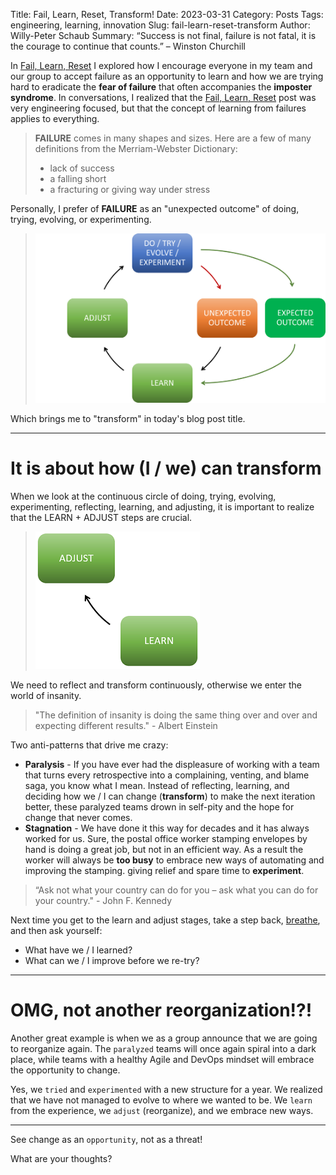 Title: Fail, Learn, Reset, Transform!
Date: 2023-03-31
Category: Posts 
Tags: engineering, learning, innovation
Slug: fail-learn-reset-transform
Author: Willy-Peter Schaub
Summary: “Success is not final, failure is not fatal, it is the courage to continue that counts.” – Winston Churchill

In [Fail, Learn, Reset](/fail-learn-reset.html) I explored how I encourage everyone in my team and our group to accept failure as an opportunity to learn and how we are trying hard to eradicate the **fear of failure** that often accompanies the **imposter syndrome**. In conversations, I realized that the [Fail, Learn, Reset](/fail-learn-reset.html) post was very engineering focused, but that the concept of learning from failures applies to everything.

>
> **FAILURE** comes in many shapes and sizes. Here are a few of many definitions from the Merriam-Webster Dictionary:
>
> - lack of success
> - a falling short
> - a fracturing or giving way under stress
>

Personally, I prefer of **FAILURE** as an "unexpected outcome" of doing, trying, evolving, or experimenting.

> ![Unexpected Result](../images/fail-learn-reset-transform-1.png)

Which brings me to "transform" in today's blog post title.

---

# It is about how (I / we) can transform

When we look at the continuous circle of doing, trying, evolving, experimenting, reflecting, learning, and adjusting, it is important to realize that the LEARN + ADJUST steps are crucial. 

> ![I/We](../images/fail-learn-reset-transform-2.png)

We need to reflect and transform continuously, otherwise we enter the world of insanity.

>
> "The definition of insanity is doing the same thing over and over and expecting different results." - Albert Einstein
>

Two anti-patterns that drive me crazy:

- **Paralysis** - If you have ever had the displeasure of working with a team that turns every retrospective into a complaining, venting, and blame saga, you know what I mean. Instead of reflecting, learning, and deciding how we / I can change (**transform**) to make the next iteration better, these paralyzed teams drown in self-pity and the hope for change that never comes.
- **Stagnation** - We have done it this way for decades and it has always worked for us. Sure, the postal office worker stamping envelopes by hand is doing a great job, but not in an efficient way. As a result the worker will always be **too busy** to embrace new ways of automating and improving the stamping. giving relief and spare time to **experiment**. 

>
> “Ask not what your country can do for you – ask what you can do for your country." - John F. Kennedy
>

Next time you get to the learn and adjust stages, take a step back, [breathe](https://examinedexistence.com/the-navy-seal-breathing-technique-to-calm-down/), and then ask yourself:

- What have we / I learned?
- What can we / I improve before we re-try?

---

# OMG, not another reorganization!?!

Another great example is when we as a group announce that we are going to reorganize again. The ```paralyzed``` teams will once again spiral into a dark place, while teams with a healthy Agile and DevOps mindset will embrace the opportunity to change.

Yes, we ```tried``` and ```experimented``` with a new structure for a year. We realized that we have not managed to evolve to where we wanted to be. We ```learn``` from the experience, we ```adjust``` (reorganize), and we embrace new ways.

---

See change as an ```opportunity```, not as a threat!

What are your thoughts?

